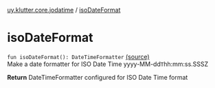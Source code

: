 [uy.klutter.core.jodatime](index.md) / [isoDateFormat](.)


# isoDateFormat
<code>fun isoDateFormat(): DateTimeFormatter</code> [(source)](https://github.com/kohesive/klutter/blob/master/core-jodatime-jdk6/src/main/kotlin/uy/klutter/core/jodatime/Dates.kt#L21)<br/>
Make a date formatter for ISO Date Time yyyy-MM-dd`T`hh:mm:ss.SSSZ

**Return**
DateTimeFormatter configured for ISO Date Time format


